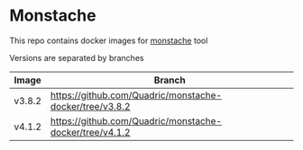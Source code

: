 # Monstache

This repo contains docker images for [monstache](https://rwynn.github.io/monstache-site/) tool

Versions are separated by branches

| Image | Branch |
|-------|--------|
| v3.8.2 | https://github.com/Quadric/monstache-docker/tree/v3.8.2 |
| v4.1.2 | https://github.com/Quadric/monstache-docker/tree/v4.1.2 |
